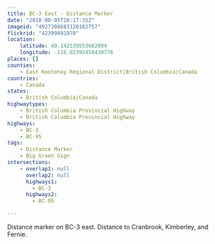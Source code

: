 ```yaml
---
title: BC-3 East - Distance Marker
date: "2018-08-05T16:17:35Z"
imageid: "4927304683120182757"
flickrid: "42399491970"
location:
    latitude: 49.142539553682894
    longitude: -116.02392454430776
places: []
counties:
    - East Kootenay Regional District|British Columbia|Canada
countries:
    - Canada
states:
    - British Columbia|Canada
highwaytypes:
    - British Columbia Provincial Highway
    - British Columbia Provincial Highway
highways:
    - BC-3
    - BC-95
tags:
    - Distance Marker
    - Big Green Sign
intersections:
    - overlap1: null
      overlap2: null
      highways1:
        - BC-3
      highways2:
        - BC-95

---
```

Distance marker on BC-3 east.  Distance to Cranbrook, Kimberley, and Fernie.